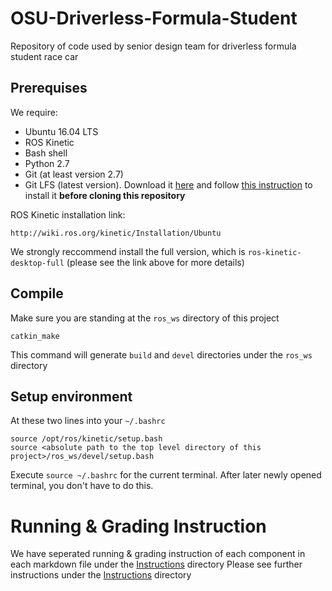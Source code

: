 # OSU-Driverless-Formula-Student
Repository of code used by senior design team for driverless formula student race car

## Prerequises

We require:
- Ubuntu 16.04 LTS
- ROS Kinetic
- Bash shell
- Python 2.7
- Git (at least version 2.7)
- Git LFS (latest version). Download it [here](https://git-lfs.github.com/) and follow [this instruction](https://help.github.com/en/articles/installing-git-large-file-storage) to install it **before cloning this repository**

ROS Kinetic installation link:
```
http://wiki.ros.org/kinetic/Installation/Ubuntu
```
We strongly reccommend install the full version, which is `ros-kinetic-desktop-full` 
(please see the link above for more details)

## Compile

Make sure you are standing at the `ros_ws` directory of this project

```
catkin_make
```
This command will generate `build` and `devel` directories under the `ros_ws` directory

## Setup environment

At these two lines into your `~/.bashrc` 
```
source /opt/ros/kinetic/setup.bash
source <absolute path to the top level directory of this project>/ros_ws/devel/setup.bash
```
Execute `source ~/.bashrc` for the current terminal. After later newly opened terminal, you don't have to do this.

# Running & Grading Instruction

We have seperated running & grading instruction of each component in each markdown file under the [Instructions](Instructions) directory
Please see further instructions under the [Instructions](Instructions) directory
